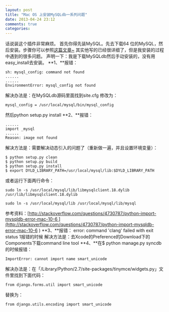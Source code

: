 ```yaml
---
layout: post
title: "Mac OS 上安装MySQLdb一系列问题"
date: 2013-04-24 23:12
comments: true
categories: 
---
```


话说装这个插件非常麻烦。 首先你得先装MySQL。先去下载64 位的MySQL，然后安装。步骤你可以参照[这篇文章~](http://yan-yan.info/2011/install-mysql-5.5-on-mac-os-10.7-with-python-support.html) 其实他写的已经很详细了，但是我安装的过程中遇到的很多问题。 声明一下：我是下载MySQLdb然后手动安装的，没有用 easy_install去安装。 **1、**报错： 
    
    
    sh: mysql_config: command not found
    ......
    ......
    EnvironmentError: mysql_config not found

解决办法是：在MySQLdb源码里面找到site.cfg 修改为： 
    
    
    mysql_config = /usr/local/mysql/bin/mysql_config

然后python setup.py install **2、**报错： 
    
    
    ......
    import _mysql
    ......
    Reason: image not found

解决方法是：需要解决动态引入的问题了（重新做一遍，并且设置环境变量）： 
    
    
    $ python setup.py clean
    $ python setup.py build
    $ python setup.py install
    $ export DYLD_LIBRARY_PATH=/usr/local/mysql/lib:$DYLD_LIBRARY_PATH

或者运行下面两行命令： 
    
    
    sudo ln -s /usr/local/mysql/lib/libmysqlclient.18.dylib /usr/lib/libmysqlclient.18.dylib
    
    sudo ln -s /usr/local/mysql/lib /usr/local/mysql/lib/mysql

参考资料：[http://stackoverflow.com/questions/4730787/python-import-mysqldb-error-mac-10-6 ](http://stackoverflow.com/questions/4730787/python-import-mysqldb-error-mac-10-6 ) **3、**报错： error: command 'clang' failed with exit status 1报错的时候 解决方法是：去Xcode的Preference的Download下的Components下载command line tool **4、**在$ python manage.py syncdb 的时候报错： 
    
    
    ImportError: cannot import name smart_unicode

解决办法是：在「/Library/Python/2.7/site-packages/tinymce/widgets.py」文件里找到下面代码： 
    
    
    from django.forms.util import smart_unicode

替换为： 
    
    
    from django.utils.encoding import smart_unicode